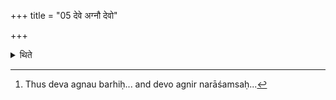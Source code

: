 +++
title = "05 देवे अग्नौ देवो"

+++

<details><summary>थिते</summary>

5. In the (offering-verses of the first) two after-offerings he puts the case-forms (of the word agni) in the following manner; deva agnau... and devo agniḥ...[^1]  


[^1]: Thus deva agnau barhiḥ... and devo agnir narāśamsaḥ...
</details>
